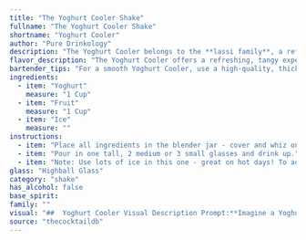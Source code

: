 ```yaml
---
title: "The Yoghurt Cooler Shake"
fullname: "The Yoghurt Cooler Shake"
shortname: "Yoghurt Cooler"
author: "Pure Drinkology"
description: "The Yoghurt Cooler belongs to the **lassi family**, a refreshing Indian beverage traditionally made with yogurt, water, and spices. This modern twist likely originated in the Western world, incorporating fresh fruit for a contemporary and vibrant flavor profile. "
flavor_description: "The Yoghurt Cooler offers a refreshing, tangy experience. The smooth, creamy yoghurt base provides a gentle acidity, balanced by the sweetness and natural flavors of the chosen fruit. The ice chills the cocktail, creating a smooth, almost sorbet-like texture. The overall taste is light and refreshing, perfect for a warm day or as a palate cleanser. "
bartender_tips: "For a smooth Yoghurt Cooler, use a high-quality, thick yogurt for a creamy base. Blend the fruit thoroughly, straining out any seeds or chunks for a smoother texture.  If using citrus fruits, pre-squeeze the juice and strain it before blending to avoid bitter pith.  Don't over-blend the yogurt, as it can become watery.  Adjust the sweetness to your liking with honey or agave.  Serve over ice, and garnish with fresh fruit for a refreshing finish. "
ingredients:
  - item: "Yoghurt"
    measure: "1 Cup"
  - item: "Fruit"
    measure: "1 Cup"
  - item: "Ice"
    measure: ""
instructions:
  - item: "Place all ingredients in the blender jar - cover and whiz on medium speed until well blended."
  - item: "Pour in one tall, 2 medium or 3 small glasses and drink up."
  - item: "Note: Use lots of ice in this one - great on hot days! To add ice: Remove the center of the cover while the blender is on - drop 3 or 4 ice cubs and blend until they\'re completely crushed."
glass: "Highball Glass"
category: "shake"
has_alcohol: false
base_spirit:
family: ""
visual: "##  Yoghurt Cooler Visual Description Prompt:**Imagine a Yoghurt Cooler. Describe its appearance in detail. Consider:*** **Color:**  What colors are present in the drink? Is it vibrant and colorful, or muted and refreshing? How does the fruit affect the color?* **Texture:** Is it smooth and creamy, or does it have a thicker texture? How does the ice affect the overall consistency?* **Garnish:** What garnishes are used to enhance the visual appeal? Are they simple or elaborate? What colors do they add to the drink? * **Glassware:** What kind of glass is the Yoghurt Cooler served in? Does it enhance the visual experience? * **Overall Impression:**  What is the overall feeling the drink evokes? Is it light and refreshing, or rich and decadent? **Please provide a descriptive text that brings the Yoghurt Cooler to life, using vivid language and imagery.** "
source: "thecocktaildb"
---
```


